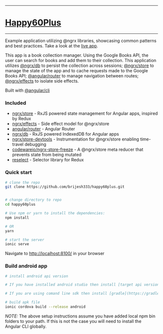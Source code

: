 
---
# [Happy60Plus](https://happy60plus.com/)
---


Example application utilizing @ngrx libraries, showcasing common patterns and best practices.
Take a look at the [live app](http://ngrx.github.io/example-app/).

This app is a book collection manager. Using the Google Books API, the user can search for
books and add them to their collection. This application utilizes [@ngrx/db](https://github.com/ngrx/db)
to persist the collection across sessions; [@ngrx/store](https://github.com/ngrx/store) to manage
the state of the app and to cache requests made to the Google Books API;
[@angular/router](https://github.com/angular/angular) to manage navigation between routes;
[@ngrx/effects](https://github.com/ngrx/effects) to isolate side effects.

Built with [@angular/cli](https://github.com/angular/angular-cli)

### Included
 - [ngrx/store](https://github.com/ngrx/store) - RxJS powered state management for Angular apps, inspired by Redux
 - [ngrx/effects](https://github.com/ngrx/effects) - Side effect model for @ngrx/store
 - [angular/router](https://github.com/angular/angular) - Angular Router
 - [ngrx/db](https://github.com/ngrx/db) - RxJS powered IndexedDB for Angular apps
 - [ngrx/store-devtools](https://github.com/ngrx/store-devtools) - Instrumentation for @ngrx/store enabling time-travel debugging
 - [codewareio/ngrx-store-freeze](https://github.com/codewareio/ngrx-store-freeze) - A @ngrx/store meta reducer that prevents state from being mutated
 - [reselect](https://github.com/reactjs/reselect) - Selector library for Redux

### Quick start

```bash
# clone the repo
git clone https://github.com/brijesh333/happy60plus.git


# change directory to repo
cd happy60plus

# Use npm or yarn to install the dependencies:
npm install

# OR
yarn

# start the server
ionic serve
```

Navigate to [http://localhost:8100/](http://localhost:8100/) in your browser


### Build android app
```bash
# install android api version

# If you have installed android studio then install [target api version](https://developer.android.com/guide/topics/manifest/uses-sdk-element#ApiLevels)

# If you are using comand line sdk then install [gradle](https://gradle.org/install/).

# build apk file
ionic cordova build --release android

```

_NOTE:_ The above setup instructions assume you have added local npm bin folders to your path.
If this is not the case you will need to install the Angular CLI globally.
